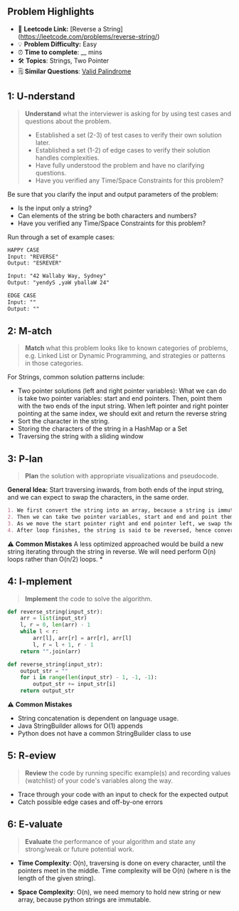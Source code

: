 ## Problem Highlights

* 🔗 **Leetcode Link:** [Reverse a String] (https://leetcode.com/problems/reverse-string/)
* 💡 **Problem Difficulty:** Easy
* ⏰ **Time to complete**: __ mins
* 🛠️ **Topics**: Strings, Two Pointer
* 🗒️ **Similar Questions**: [Valid Palindrome](https://leetcode.com/problems/valid-palindrome/) 
    
## 1: U-nderstand
 
> **Understand** what the interviewer is asking for by using test cases and questions about the problem.
> 
> - Established a set (2-3) of test cases to verify their own solution later.
> - Established a set (1-2) of edge cases to verify their solution handles complexities.
> - Have fully understood the problem and have no clarifying questions.
> - Have you verified any Time/Space Constraints for this problem?

Be sure that you clarify the input and output parameters of the problem:
* Is the input only a string?
* Can elements of the string be both characters and numbers?
* Have you verified any Time/Space Constraints for this problem?

Run through a set of example cases:

```markdown
HAPPY CASE
Input: "REVERSE" 
Output: "ESREVER" 

Input: "42 Wallaby Way, Sydney" 
Output: "yendyS ,yaW yballaW 24"

EDGE CASE
Input: ""
Output: ""
```   
    
## 2: M-atch

> **Match** what this problem looks like to known categories of problems, e.g. Linked List or Dynamic Programming, and strategies or patterns in those categories.

For Strings, common solution patterns include:
* Two pointer solutions (left and right pointer variables): What we can do is take two pointer variables: start and end pointers. Then, point them with the two ends of the input string. When left pointer and right pointer pointing at the same index, we should exit and return the reverse string
* Sort the character in the string.
* Storing the characters of the string in a HashMap or a Set
* Traversing the string with a sliding window

## 3: P-lan

> **Plan** the solution with appropriate visualizations and pseudocode.

**General Idea:** Start traversing inwards, from both ends of the input string, and we can expect to swap the characters, in the same order.

```markdown
1. We first convert the string into an array, because a string is immutable.
2. Then we can take two pointer variables, start and end and point them with the two ends of the array.
3. As we move the start pointer right and end pointer left, we swap the characters.
4. After loop finishes, the string is said to be reversed, hence convert the array into a string and return.
```
⚠️ **Common Mistakes**
A less optimized approached would be build a new string iterating through the string in reverse. We will need perform O(n) loops rather than O(n/2) loops.
* 

## 4: I-mplement

> **Implement** the code to solve the algorithm.

```python
def reverse_string(input_str):
    arr = list(input_str)
    l, r = 0, len(arr) - 1
    while l < r:
        arr[l], arr[r] = arr[r], arr[l]
        l, r = l + 1, r - 1
    return "".join(arr)
```
```python
def reverse_string(input_str):
    output_str = ""
    for i in range(len(input_str) - 1, -1, -1):
        output_str += input_str[i]
    return output_str
```
⚠️ **Common Mistakes**
* String concatenation is dependent on language usage.
* Java StringBuilder allows for O(1) appends
* Python does not have a common StringBuilder class to use    

## 5: R-eview

> **Review** the code by running specific example(s) and recording values (watchlist) of your code's variables along the way.

- Trace through your code with an input to check for the expected output
- Catch possible edge cases and off-by-one errors

## 6: E-valuate

> **Evaluate** the performance of your algorithm and state any strong/weak or future potential work.
    
* **Time Complexity**: O(n), traversing is done on every character, until the pointers meet in the middle. Time complexity will be O(n) (where n is the length of the given string).

* **Space Complexity**: O(n), we need memory to hold new string or new array, because python strings are immutable. 
